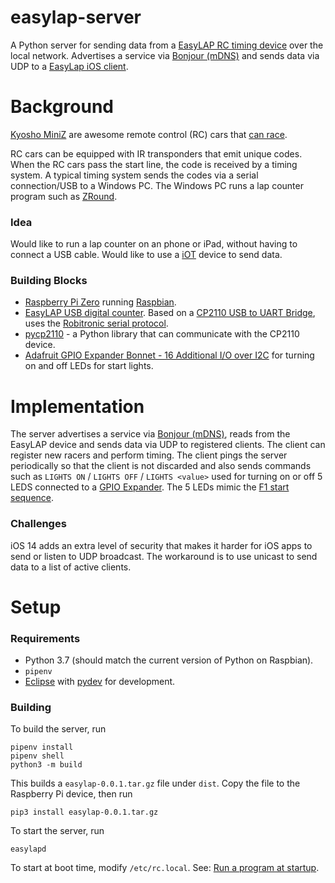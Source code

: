 easylap-server
==============

A Python server for sending data from a [EasyLAP RC timing device](http://www.myezlap.com/store/index.html?language=en) over the local network. Advertises a service via [Bonjour (mDNS)](https://en.wikipedia.org/wiki/Multicast_DNS) and sends data via UDP to a [EasyLap iOS client](https://github.com/florin-rosca-us/EasyLap).

# Background
[Kyosho MiniZ](http://kyosho.com/mini-z-info/) are awesome remote control (RC) cars that [can race](https://www.youtube.com/watch?v=bLIlTpBr_Ls).

RC cars can be equipped with IR transponders that emit unique codes. When the RC cars pass the start line, the code is received by a timing system. A typical timing system sends the codes via a serial connection/USB to a Windows PC. The Windows PC runs a lap counter program such as [ZRound](https://www.zround.com/).

### Idea
Would like to run a lap counter on an phone or iPad, without having to connect a USB cable. Would like to use a [iOT](https://en.wikipedia.org/wiki/Internet_of_things) device to send data.

### Building Blocks
* [Raspberry Pi Zero](https://www.raspberrypi.com/products/raspberry-pi-zero/) running [Raspbian](https://www.raspbian.org/).
* [EasyLAP USB digital counter](http://www.myezlap.com/store/set-with-transponders-c-114_162_166/easylap-usb-digital-lap-counter-with-transponders-p-331.html?language=en). Based on a [CP2110 USB to UART Bridge](https://www.silabs.com/interface/usb-bridges/classic/device.cp2110-f01-gm), uses the [Robitronic serial protocol](http://www.flipsideracing.org/projects/fslapcounter/wiki/RobitronicSerial). 
* [pycp2110](https://github.com/rginda/pycp2110) - a Python library that can communicate with the CP2110 device.
* [Adafruit GPIO Expander Bonnet - 16 Additional I/O over I2C](https://www.adafruit.com/product/4132) for turning on and off LEDs for start lights.

# Implementation
The server advertises a service via [Bonjour (mDNS)](https://en.wikipedia.org/wiki/Multicast_DNS), reads from the EasyLAP device and sends data via UDP to registered clients. The client can register new racers and perform timing. The client pings the server periodically so that the client is not discarded and also sends commands such as `LIGHTS ON` / `LIGHTS OFF` / `LIGHTS <value>` used for turning on or off 5 LEDS connected to a [GPIO Expander](https://www.adafruit.com/product/4132). The 5 LEDs mimic the [F1 start sequence](http://www.formula1-dictionary.net/start_sequence.html).

### Challenges
iOS 14 adds an extra level of security that makes it harder for iOS apps to send or listen to UDP broadcast. The workaround is to use unicast to send data to a list of active clients.

# Setup

### Requirements
* Python 3.7 (should match the current version of Python on Raspbian).
* `pipenv`
* [Eclipse](https://www.eclipse.org/) with [pydev](https://www.pydev.org/) for development.

### Building

To build the server, run

```
pipenv install
pipenv shell
python3 -m build
```

This builds a `easylap-0.0.1.tar.gz` file under `dist`. Copy the file to the Raspberry Pi device, then run

```
pip3 install easylap-0.0.1.tar.gz
```

To start the server, run

```
easylapd
```

To start at boot time, modify `/etc/rc.local`. See: [Run a program at startup](https://www.dexterindustries.com/howto/run-a-program-on-your-raspberry-pi-at-startup/).
